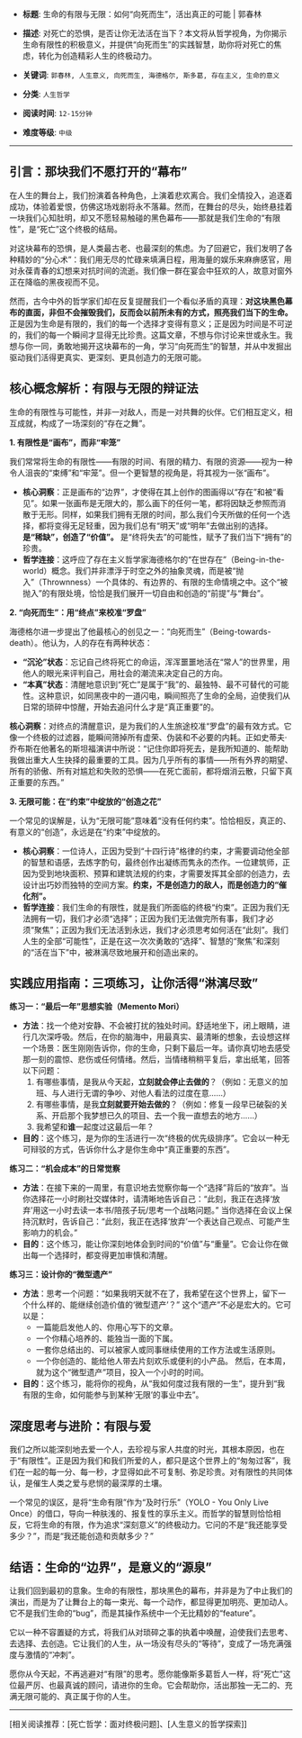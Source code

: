 - **标题**: 生命的有限与无限：如何“向死而生”，活出真正的可能 | 郭春林
- **描述**: 对死亡的恐惧，是否让你无法活在当下？本文将从哲学视角，为你揭示生命有限性的积极意义，并提供“向死而生”的实践智慧，助你将对死亡的焦虑，转化为创造精彩人生的终极动力。
- **关键词**: `郭春林, 人生意义, 向死而生, 海德格尔, 斯多葛, 存在主义, 生命的意义`

- **分类**: `人生哲学`
- **阅读时间**: `12-15分钟`
- **难度等级**: `中级`

---

## 引言：那块我们不愿打开的“幕布”

在人生的舞台上，我们扮演着各种角色，上演着悲欢离合。我们全情投入，追逐着成功，体验着爱恨，仿佛这场戏剧将永不落幕。然而，在舞台的尽头，始终悬挂着一块我们心知肚明，却又不愿轻易触碰的黑色幕布——那就是我们生命的“有限性”，是“死亡”这个终极的结局。

对这块幕布的恐惧，是人类最古老、也最深刻的焦虑。为了回避它，我们发明了各种精妙的“分心术”：我们用无尽的忙碌来填满日程，用海量的娱乐来麻痹感官，用对永葆青春的幻想来对抗时间的流逝。我们像一群在宴会中狂欢的人，故意对窗外正在降临的黑夜视而不见。

然而，古今中外的哲学家们却在反复提醒我们一个看似矛盾的真理：**对这块黑色幕布的直面，非但不会摧毁我们，反而会以前所未有的方式，照亮我们当下的生命。** 正是因为生命是有限的，我们的每一个选择才变得有意义；正是因为时间是不可逆的，我们的每一个瞬间才显得无比珍贵。这篇文章，不想与你讨论来世或永生。我想与你一同，勇敢地揭开这块幕布的一角，学习“向死而生”的智慧，并从中发掘出驱动我们活得更真实、更深刻、更具创造力的无限可能。

## 核心概念解析：有限与无限的辩证法

生命的有限性与可能性，并非一对敌人，而是一对共舞的伙伴。它们相互定义，相互成就，构成了一场深刻的“存在之舞”。

**1. 有限性是“画布”，而非“牢笼”**

我们常常将生命的有限性——有限的时间、有限的精力、有限的资源——视为一种令人沮丧的“束缚”和“牢笼”。但一个更智慧的视角是，将其视为一张“画布”。

*   **核心洞察**：正是画布的“边界”，才使得在其上创作的图画得以“存在”和被“看见”。如果一张画布是无限大的，那么画下的任何一笔，都将因缺乏参照而消散于无形。同样，如果我们拥有无限的时间，那么我们今天所做的任何一个选择，都将变得无足轻重，因为我们总有“明天”或“明年”去做出别的选择。**是“稀缺”，创造了“价值”。** 是“终将失去”的可能性，赋予了我们当下“拥有”的珍贵。
*   **哲学连接**：这呼应了存在主义哲学家海德格尔的“在世存在”（Being-in-the-world）概念。我们并非漂浮于时空之外的抽象灵魂，而是被“抛入”（Thrownness）一个具体的、有边界的、有限的生命情境之中。这个“被抛入”的有限处境，恰恰是我们展开一切自由和创造的“前提”与“舞台”。

**2. “向死而生”：用“终点”来校准“罗盘”**

海德格尔进一步提出了他最核心的创见之一：“向死而生”（Being-towards-death）。他认为，人的存在有两种状态：

*   **“沉沦”状态**：忘记自己终将死亡的命运，浑浑噩噩地活在“常人”的世界里，用他人的眼光来评判自己，用社会的潮流来决定自己的方向。
*   **“本真”状态**：清醒地意识到“死亡”是属于“我”的、最独特、最不可替代的可能性。这种意识，如同黑夜中的一道闪电，瞬间照亮了生命的全局，迫使我们从日常的琐碎中惊醒，开始去追问什么才是“真正重要”的。

**核心洞察**：对终点的清醒意识，是为我们的人生旅途校准“罗盘”的最有效方式。它像一个终极的过滤器，能瞬间筛掉所有虚荣、伪装和不必要的内耗。正如史蒂夫·乔布斯在他著名的斯坦福演讲中所说：“记住你即将死去，是我所知道的、能帮助我做出重大人生抉择的最重要的工具。因为几乎所有的事情——所有外界的期望、所有的骄傲、所有对尴尬和失败的恐惧——在死亡面前，都将烟消云散，只留下真正重要的东西。”

**3. 无限可能：在“约束”中绽放的“创造之花”**

一个常见的误解是，认为“无限可能”意味着“没有任何约束”。恰恰相反，真正的、有意义的“创造”，永远是在“约束”中绽放的。

*   **核心洞察**：一位诗人，正因为受到“十四行诗”格律的约束，才需要调动他全部的智慧和语感，去炼字酌句，最终创作出凝练而隽永的杰作。一位建筑师，正因为受到地块面积、预算和建筑法规的约束，才需要发挥其全部的创造力，去设计出巧妙而独特的空间方案。**约束，不是创造力的敌人，而是创造力的“催化剂”。**
*   **哲学连接**：我们生命的有限性，就是我们所面临的终极“约束”。正因为我们无法拥有一切，我们才必须“选择”；正因为我们无法做完所有事，我们才必须“聚焦”；正因为我们无法活到永远，我们才必须思考如何活在“此刻”。我们人生的全部“可能性”，正是在这一次次勇敢的“选择”、智慧的“聚焦”和深刻的“活在当下”中，被淋漓尽致地展开和创造出来的。

## 实践应用指南：三项练习，让你活得“淋漓尽致”

**练习一：“最后一年”思想实验（Memento Mori）**

*   **方法**：找一个绝对安静、不会被打扰的独处时间。舒适地坐下，闭上眼睛，进行几次深呼吸。然后，在你的脑海中，用最真实、最清晰的想象，去设想这样一个场景：医生刚刚告诉你，你的生命，只剩下最后一年。请你真切地去感受那一刻的震惊、悲伤或任何情绪。然后，当情绪稍稍平复后，拿出纸笔，回答以下问题：
    1.  有哪些事情，是我从今天起，**立刻就会停止去做的**？（例如：无意义的加班、与人进行无谓的争吵、对他人看法的过度在意……）
    2.  有哪些事情，是我**立刻就要开始去做的**？（例如：修复一段早已破裂的关系、开启那个我梦想已久的项目、去一个我一直想去的地方……）
    3.  我希望和**谁**一起度过这最后一年？
*   **目的**：这个练习，是为你的生活进行一次“终极的优先级排序”。它会以一种无可辩驳的方式，告诉你什么才是你生命中“真正重要的东西”。

**练习二：“机会成本”的日常觉察**

*   **方法**：在接下来的一周里，有意识地去觉察你每一个“选择”背后的“放弃”。当你选择花一小时刷社交媒体时，请清晰地告诉自己：“此刻，我正在选择‘放弃’用这一小时去读一本书/陪孩子玩/思考一个战略问题。” 当你选择在会议上保持沉默时，告诉自己：“此刻，我正在选择‘放弃’一个表达自己观点、可能产生影响力的机会。”
*   **目的**：这个练习，能让你深刻地体会到时间的“价值”与“重量”。它会让你在做出每一个选择时，都变得更加审慎和清醒。

**练习三：设计你的“微型遗产”**

*   **方法**：思考一个问题：“如果我明天就不在了，我希望在这个世界上，留下一个什么样的、能继续创造价值的‘微型遗产’？” 这个“遗产”不必是宏大的。它可以是：
    *   一篇能启发他人的、你用心写下的文章。
    *   一个你精心培养的、能独当一面的下属。
    *   一套你总结出的、可以被家人或同事继续使用的工作方法或生活原则。
    *   一个你创造的、能给他人带去片刻欢乐或便利的小产品。
    然后，在本周，就为这个“微型遗产”项目，投入一个小时的时间。
*   **目的**：这个练习，能将你的视角，从“我如何度过我有限的一生”，提升到“我有限的生命，如何能参与到某种‘无限’的事业中去”。

## 深度思考与进阶：有限与爱

我们之所以能深刻地去爱一个人，去珍视与家人共度的时光，其根本原因，也在于“有限性”。正是因为我们和我们所爱的人，都只是这个世界上的“匆匆过客”，我们在一起的每一分、每一秒，才显得如此不可复制、弥足珍贵。对有限性的共同体认，是催生人类之爱与悲悯的最深厚的土壤。

一个常见的误区，是将“生命有限”作为“及时行乐”（YOLO - You Only Live Once）的借口，导向一种肤浅的、报复性的享乐主义。而哲学的智慧则恰恰相反，它将生命的有限，作为追求“深刻意义”的终极动力。它问的不是“我还能享受多少？”，而是“我还能创造和贡献多少？”

## 结语：生命的“边界”，是意义的“源泉”

让我们回到最初的意象。生命的有限性，那块黑色的幕布，并非是为了中止我们的演出，而是为了让舞台上的每一束光、每一个动作，都显得更加明亮、更加动人。它不是我们生命的“bug”，而是其操作系统中一个无比精妙的“feature”。

它以一种不容置疑的方式，将我们从对琐碎之事的执着中唤醒，迫使我们去思考、去选择、去创造。它让我们的人生，从一场没有尽头的“等待”，变成了一场充满强度与激情的“冲刺”。

愿你从今天起，不再逃避对“有限”的思考。愿你能像斯多葛哲人一样，将“死亡”这位最严厉、也最真诚的顾问，请进你的生命。它会帮助你，活出那独一无二的、充满无限可能的、真正属于你的人生。

---
[相关阅读推荐：[死亡哲学：面对终极问题]、[人生意义的哲学探索]]
